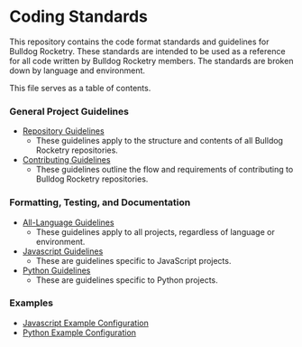 # Coding Standards

This repository contains the code format standards and guidelines for Bulldog Rocketry. These standards are intended to be used as a reference for all code written by Bulldog Rocketry members. The standards are broken down by language and environment.

This file serves as a table of contents.

### General Project Guidelines

-   [Repository Guidelines](general/repositories.md)
    -   These guidelines apply to the structure and contents of all Bulldog Rocketry repositories.
-   [Contributing Guidelines](general/contributing.md)
    -   These guidelines outline the flow and requirements of contributing to Bulldog Rocketry repositories.

### Formatting, Testing, and Documentation

-   [All-Language Guidelines](general/all-languages.md)
    -   These guidelines apply to all projects, regardless of language or environment.
-   [Javascript Guidelines](languages/javascript.md)
    -   These are guidelines specific to JavaScript projects.
-   [Python Guidelines](languages/python.md)
    -   These are guidelines specific to Python projects.

### Examples

-   [Javascript Example Configuration](examples/javascript)
-   [Python Example Configuration](examples/python)
